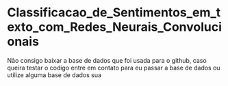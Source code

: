 # Classificacao_de_Sentimentos_em_texto_com_Redes_Neurais_Convolucionais

Não consigo baixar a base de dados que foi usada para o github, caso queira testar o codigo entre em contato para eu passar a base de dados ou utilize alguma base de dados sua
